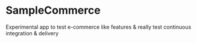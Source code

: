 # SampleCommerce
Experimental app to test e-commerce like features &amp; really test continuous integration &amp; delivery
